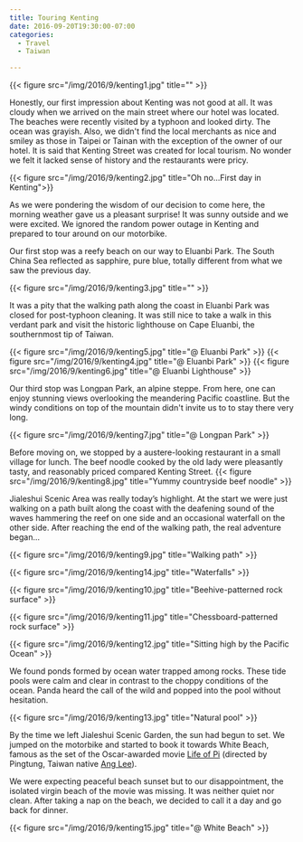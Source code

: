 ```yaml
---
title: Touring Kenting
date: 2016-09-20T19:30:00-07:00
categories:
  - Travel
  - Taiwan

---
```

{{< figure src="/img/2016/9/kenting1.jpg" title="" >}}

Honestly, our first impression about Kenting was not good at all. It was cloudy when we arrived on the main street where our hotel was located. The beaches were recently visited by a typhoon and looked dirty. The ocean was grayish. Also, we didn't find the local merchants as nice and smiley as those in Taipei or Tainan with the exception of the owner of our hotel. It is said that Kenting Street was created for local tourism. No wonder we felt it lacked sense of history and the restaurants were pricy.

<!--more-->

{{< figure src="/img/2016/9/kenting2.jpg" title="Oh no...First day in Kenting">}}

As we were pondering the wisdom of our decision to come here, the morning weather gave us a pleasant surprise! It was sunny outside and we were excited. We ignored the random power outage in Kenting and prepared to tour around on our motorbike.

Our first stop was a reefy beach on our way to Eluanbi Park. The South China Sea reflected as sapphire, pure blue, totally different from what we saw the previous day.

{{< figure src="/img/2016/9/kenting3.jpg" title="" >}}

It was a pity that the walking path along the coast in Eluanbi Park was closed for post-typhoon cleaning. It was still nice to take a walk in this verdant park and visit the historic lighthouse on Cape Eluanbi, the southernmost tip of Taiwan.

{{< figure src="/img/2016/9/kenting5.jpg" title="@ Eluanbi Park" >}}
{{< figure src="/img/2016/9/kenting4.jpg" title="@ Eluanbi Park" >}}
{{< figure src="/img/2016/9/kenting6.jpg" title="@ Eluanbi Lighthouse" >}}

Our third stop was Longpan Park, an alpine steppe. From here, one can enjoy stunning views overlooking the meandering Pacific coastline. But the windy conditions on top of the mountain didn't invite us to to stay there very long.

{{< figure src="/img/2016/9/kenting7.jpg" title="@ Longpan Park" >}}


Before moving on, we stopped by a austere-looking restaurant in a small village for lunch. The beef noodle cooked by the old lady were pleasantly tasty, and reasonably priced compared Kenting Street.
{{< figure src="/img/2016/9/kenting8.jpg" title="Yummy countryside beef noodle" >}}

Jialeshui Scenic Area was really today’s highlight. At the start we were just walking on a path built along the coast with the deafening sound of the waves hammering the reef on one side and an occasional waterfall on the other side. After reaching the end of the walking path, the real adventure began...

{{< figure src="/img/2016/9/kenting9.jpg" title="Walking path" >}}

{{< figure src="/img/2016/9/kenting14.jpg" title="Waterfalls" >}}

{{< figure src="/img/2016/9/kenting10.jpg" title="Beehive-patterned rock surface" >}}

{{< figure src="/img/2016/9/kenting11.jpg" title="Chessboard-patterned rock surface" >}}

{{< figure src="/img/2016/9/kenting12.jpg" title="Sitting high by the Pacific Ocean" >}}

We found ponds formed by ocean water trapped among rocks. These tide pools were calm and clear in contrast to the choppy conditions of the ocean.  Panda heard the call of the wild and popped into the pool without hesitation.

{{< figure src="/img/2016/9/kenting13.jpg" title="Natural pool" >}}

By the time we left Jialeshui Scenic Garden, the sun had begun to set. We jumped on the motorbike and started to book it towards White Beach, famous as the set of the Oscar-awarded movie [Life of Pi](http://www.imdb.com/title/tt0454876) (directed by Pingtung, Taiwan native [Ang Lee](www.imdb.com/name/nm0000487)).

We were expecting peaceful beach sunset but to our disappointment, the isolated virgin beach of the movie was missing. It was neither quiet nor clean. After taking a nap on the beach, we decided to call it a day and go back for dinner.

{{< figure src="/img/2016/9/kenting15.jpg" title="@ White Beach" >}}
